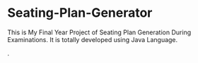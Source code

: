 # Seating-Plan-Generator

This is My Final Year Project of Seating Plan Generation During Examinations. It is totally developed using Java Language.


























































































































.






































